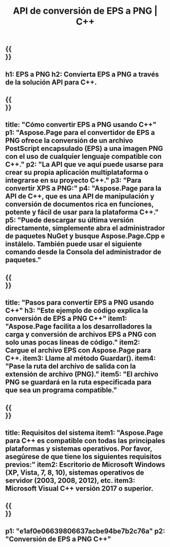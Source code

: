 ﻿---
translation: true
template: /_templates/_conversion-child-cpp.md
title: API de conversión de EPS a PNG | C++
url: /cpp/conversion/eps-to-png/
description: Conversión de EPS a PNG proporcionada por Aspose.Page para la solución API de C++. Funciona en C++ Runtime Environment para Windows de 32 bits, Windows de 64 bits y Linux de 64 bits.
informat: EPS
outformat: PNG
otherformats: XPS PS
---

{{<section banner>}}
---
h1: EPS a PNG
h2: Convierta EPS a PNG a través de la solución API para C++.
---

{{<section overview>}}
---
title: "Cómo convertir EPS a PNG usando C++"
p1: "Aspose.Page para el convertidor de EPS a PNG ofrece la conversión de un archivo PostScript encapsulado (EPS) a una imagen PNG con el uso de cualquier lenguaje compatible con C++."
p2: "La API que ve aquí puede usarse para crear su propia aplicación multiplataforma o integrarse en su proyecto C++."
p3: "Para convertir XPS a PNG:"
p4: "Aspose.Page para la API de C++, que es una API de manipulación y conversión de documentos rica en funciones, potente y fácil de usar para la plataforma C++."
p5: "Puede descargar su última versión directamente, simplemente abra el administrador de paquetes NuGet y busque Aspose.Page.Cpp e instálelo. También puede usar el siguiente comando desde la Consola del administrador de paquetes."
---

{{<section feature1>}}
---
title: "Pasos para convertir EPS a PNG usando C++"
h3: "Este ejemplo de código explica la conversión de EPS a PNG C++"
item1: "Aspose.Page facilita a los desarrolladores la carga y conversión de archivos EPS a PNG con solo unas pocas líneas de código."
item2: Cargue el archivo EPS con Aspose.Page para C++.
item3: Llame al método Guardar().
item4: "Pase la ruta del archivo de salida con la extensión de archivo (PNG)."
item5: "El archivo PNG se guardará en la ruta especificada para que sea un programa compatible."
---

{{<section feature2>}}
---
title: Requisitos del sistema
item1: "Aspose.Page para C++ es compatible con todas las principales plataformas y sistemas operativos. Por favor, asegúrese de que tiene los siguientes requisitos previos:"
item2: Escritorio de Microsoft Windows (XP, Vista, 7, 8, 10), sistemas operativos de servidor (2003, 2008, 2012), etc.
item3: Microsoft Visual C++ versión 2017 o superior.
---

{{<section gist>}}
---
p1: "e1af0e06639806637acbe94be7b2c76a"
p2: "Conversión de EPS a PNG C++"
---
